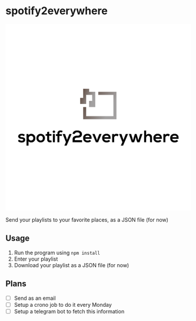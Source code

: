 # spotify2everywhere

![logo](https://raw.githubusercontent.com/Warkanlock/spotify2everywhere/main/spotify2everywhere/public/default.png)

Send your playlists to your favorite places, as a JSON file (for now)

## Usage 
1. Run the program using `` npm install ``
2. Enter your playlist
3. Download your playlist as a JSON file (for now)

## Plans
- [ ] Send as an email
- [ ] Setup a crono job to do it every Monday
- [ ] Setup a telegram bot to fetch this information
